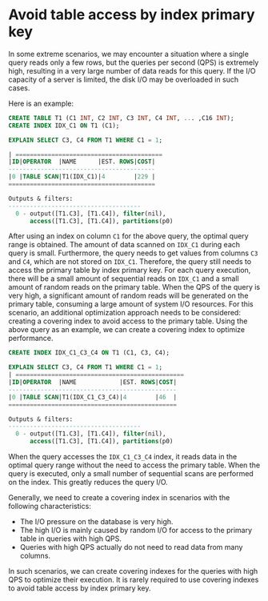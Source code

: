 # Avoid table access by index primary key

In some extreme scenarios, we may encounter a situation where a single query reads only a few rows, but the queries per second (QPS) is extremely high, resulting in a very large number of data reads for this query. If the I/O capacity of a server is limited, the disk I/O may be overloaded in such cases.

Here is an example:

```sql
CREATE TABLE T1 (C1 INT, C2 INT, C3 INT, C4 INT, ... ,C16 INT);
CREATE INDEX IDX_C1 ON T1 (C1);

EXPLAIN SELECT C3, C4 FROM T1 WHERE C1 = 1;

| =========================================
|ID|OPERATOR  |NAME      |EST. ROWS|COST|
-----------------------------------------
|0 |TABLE SCAN|T1(IDX_C1)|4        |229 |
=========================================

Outputs & filters:
-------------------------------------
  0 - output([T1.C3], [T1.C4]), filter(nil),
      access([T1.C3], [T1.C4]), partitions(p0)
```

After using an index on column `C1` for the above query, the optimal query range is obtained. The amount of data scanned on `IDX_C1` during each query is small. Furthermore, the query needs to get values from columns `C3` and `C4`, which are not stored on `IDX_C1`. Therefore, the query still needs to access the primary table by index primary key. For each query execution, there will be a small amount of sequential reads on `IDX_C1` and a small amount of random reads on the primary table. When the QPS of the query is very high, a significant amount of random reads will be generated on the primary table, consuming a large amount of system I/O resources. For this scenario, an additional optimization approach needs to be considered: creating a covering index to avoid access to the primary table. Using the above query as an example, we can create a covering index to optimize performance.

```sql
CREATE INDEX IDX_C1_C3_C4 ON T1 (C1, C3, C4);

EXPLAIN SELECT C3, C4 FROM T1 WHERE C1 = 1;
| ===============================================
|ID|OPERATOR  |NAME            |EST. ROWS|COST|
-----------------------------------------------
|0 |TABLE SCAN|T1(IDX_C1_C3_C4)|4        |46  |
===============================================

Outputs & filters:
-------------------------------------
  0 - output([T1.C3], [T1.C4]), filter(nil),
      access([T1.C3], [T1.C4]), partitions(p0)
```

When the query accesses the `IDX_C1_C3_C4` index, it reads data in the optimal query range without the need to access the primary table. When the query is executed, only a small number of sequential scans are performed on the index. This greatly reduces the query I/O.

Generally, we need to create a covering index in scenarios with the following characteristics:

* The I/O pressure on the database is very high.
* The high I/O is mainly caused by random I/O for access to the primary table in queries with high QPS.
* Queries with high QPS actually do not need to read data from many columns.

In such scenarios, we can create covering indexes for the queries with high QPS to optimize their execution. It is rarely required to use covering indexes to avoid table access by index primary key.
